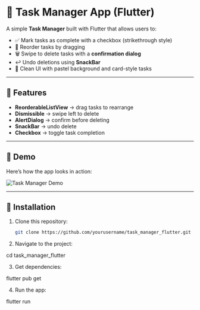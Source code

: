 # 📝 Task Manager App (Flutter)

A simple **Task Manager** built with Flutter that allows users to:

- ✅ Mark tasks as complete with a checkbox (strikethrough style)  
- 🔄 Reorder tasks by dragging  
- 🗑️ Swipe to delete tasks with a **confirmation dialog**  
- ↩️ Undo deletions using **SnackBar**  
- 🎨 Clean UI with pastel background and card-style tasks  

---

## 🚀 Features

- **ReorderableListView** → drag tasks to rearrange  
- **Dismissible** → swipe left to delete  
- **AlertDialog** → confirm before deleting  
- **SnackBar** → undo delete  
- **Checkbox** → toggle task completion  

---

## 🎥 Demo

Here’s how the app looks in action:  

![Task Manager Demo](task_manager.gif)

---

## 📂 Installation

1. Clone this repository:

   ```bash
   git clone https://github.com/yourusername/task_manager_flutter.git


2. Navigate to the project:

cd task_manager_flutter

3. Get dependencies:

flutter pub get

4. Run the app:

flutter run
